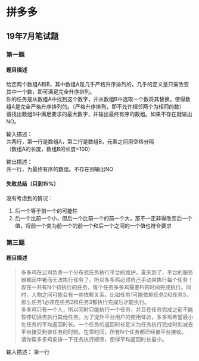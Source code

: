 # 拼多多

## 19年7月笔试题

### 第一题
#### 题目描述
给定两个数组A和B，其中数组A是几乎严格升序排列的，几乎的定义是只需改变其中一个数，即可满足完全升序排列。  
你的任务是从数组A中找到这个数字，并从数组B中选取一个数将其替换，使得数组A是完全严格升序排列的。（严格升序排列，即不允许相邻两个为相同的数）  
请找出数组B中满足要求的最大数字，并输出最终有序的数组。如果不存在就输出NO。

输入描述：  
共两行，第一行是数组A，第二行是数组B，元素之间用空格分隔  
（数组A的长度，数组B的长度<100）  

输出描述：  
共一行，为最终有序的数组。不存在则输出NO  

#### 失败总结（只到15%）
没有考虑到的情况： 
1. 后一个等于前一个的可能性
2. 后一个比前一个小，但后一个比前一个的前一个大，那不一定非得改变后一个值，将前一个变为前一个的前一个和后一个之间的一个值也符合要求


### 第三题
#### 题目描述
> 多多鸡在公司负责一个分布式任务执行平台的维护。夏天到了，平台的服务器都因中暑而无法执行任务了。所以多多鸡必须自己手动来执行每个任务！  
> 现在一共有N个待执行的任务，每个任务多多鸡需要Pi的时间完成执行。同时，人物之间可能会有一些依赖关系。比如任务1可能依赖任务2和任务3，那么任务1必须在任务2和任务3都执行完成后才能执行。  
> 多多鸡只有一个人，所以同时只能执行一个任务，并且在任务完成之前不能暂停切换去执行其他任务。为了提升平台用户的使用体验，多多鸡希望最小化任务的平均返回时长。一个任务的返回时长定义为任务执行完成时刻减去平台接受到该任务的时刻。在零时间，所有N个任务都已经被平台接收。  
> 请你帮多多鸡安排一下任务执行顺序，使得平均返回时长最小。  

输入描述：
第一行
